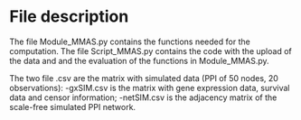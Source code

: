# File description

The file Module_MMAS.py contains the functions needed for the computation.
The file Script_MMAS.py contains the code with the upload of the data and and the evaluation of the functions in Module_MMAS.py.

The two file .csv are the matrix with simulated data (PPI of 50 nodes, 20 observations):
-gxSIM.csv is the matrix with gene expression data, survival data and censor information;
-netSIM.csv is the adjacency matrix of the scale-free simulated PPI network.
